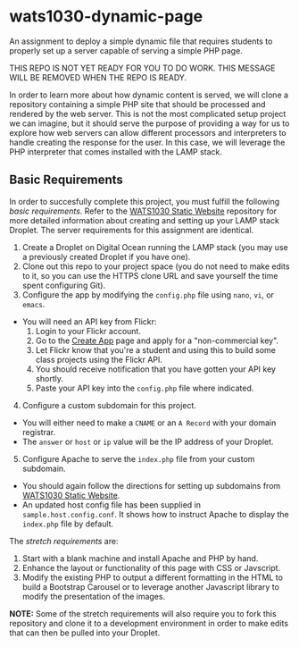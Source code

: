 # wats1030-dynamic-page
An assignment to deploy a simple dynamic file that requires students to properly set up a server capable of serving a simple PHP page.

THIS REPO IS NOT YET READY FOR YOU TO DO WORK. THIS MESSAGE WILL BE REMOVED WHEN THE REPO IS READY.

In order to learn more about how dynamic content is served, we will clone a repository containing a simple PHP site that should be processed and rendered by the web server. This is not the most complicated setup project we can imagine, but it should serve the purpose of providing a way for us to explore how web servers can allow different processors and interpreters to handle creating the response for the user. In this case, we will leverage the PHP interpreter that comes installed with the LAMP stack.

## Basic Requirements
In order to succesfully complete this project, you must fulfill the following *basic requirements*. Refer to the [WATS1030 Static Website](https://github.com/suwebdev/wats1030-static-website) repository for more detailed information about creating and setting up your LAMP stack Droplet. The server requirements for this assignment are identical.

1. Create a Droplet on Digital Ocean running the LAMP stack (you may use a previously created Droplet if you have one).
2. Clone out this repo to your project space (you do not need to make edits to it, so you can use the HTTPS clone URL and save yourself the time spent configuring Git).
3. Configure the app by modifying the `config.php` file using `nano`, `vi`, or `emacs`.
  * You will need an API key from Flickr: 
    1. Login to your Flickr account.
    2. Go to the [Create App](https://www.flickr.com/services/apps/create/apply/?) page and apply for a "non-commercial key". 
    3. Let Flickr know that you're a student and using this to build some class projects using the Flickr API.
    4. You should receive notification that you have gotten your API key shortly.
    5. Paste your API key into the `config.php` file where indicated.
4. Configure a custom subdomain for this project.
  * You will either need to make a `CNAME` or an `A Record` with your domain registrar.
  * The `answer` or `host` or `ip` value will be the IP address of your Droplet.
5. Configure Apache to serve the `index.php` file from your custom subdomain.
  * You should again follow the directions for setting up subdomains from [WATS1030 Static Website](https://github.com/suwebdev/wats1030-static-website).
  * An updated host config file has been supplied in `sample.host.config.conf`. It shows how to instruct Apache to display the `index.php` file by default.

The *stretch requirements* are:
1. Start with a blank machine and install Apache and PHP by hand.
2. Enhance the layout or functionality of this page with CSS or Javscript.
3. Modify the existing PHP to output a different formatting in the HTML to build a Bootstrap Carousel or to leverage another Javascript library to modify the presentation of the images.

**NOTE:** Some of the stretch requirements will also require you to fork this repository and clone it to a development environment in order to make edits that can then be pulled into your Droplet.
